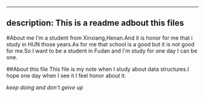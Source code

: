 ----
description: This is a readme adbout this files
----

#About me
I'm a student from Xinxiang,Henan.And it is honor for me that i study in HUN those years.As for me  that school is a good but it is not good for me.So I want to be a student in Fudan and I'm study for one day I can be one.

##About this file
This file is my note when I study about data structures.I hope one day when I see it I feel honor about it.

*keep doing and don't geive up*
